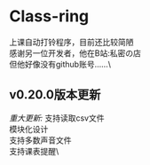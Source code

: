 # Class-ring
上课自动打铃程序，目前还比较简陋\
感谢另一位开发者，他在B站:私密の店\
但他好像没有github账号……\
## v0.20.0版本更新
*重大更新:*
支持读取csv文件\
模块化设计\
支持多数声音文件\
支持课表提醒\

